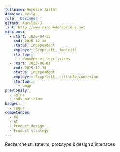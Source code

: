 ```yaml
---
fullname: Aurélie Jallut
domaine: Design
role: 'Designer '
github: Aurelie-J
link: http://www.marquedefabrique.net
missions:
  - start: 2022-04-15
    end: 2025-12-30
    status: independent
    employer: Scopyleft, Omnicité
    startups:
      - données-et-territoires
  - start: 2023-06-01
    end: 2025-12-30
    status: independent
    employer: Scopyleft, LittleBigconnexion
    startups:
      - umap
previously:
  - aplus
  - sndv_maritime
badges:
  - segur
competences:
  - UX
  - UI
  - Product design
  - Product strategy
---
```

Recherche utilisateurs, prototype & design d'interfaces
